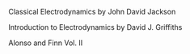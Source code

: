 Classical Electrodynamics by  John David Jackson

Introduction to Electrodynamics by David J. Griffiths

Alonso and Finn Vol. II